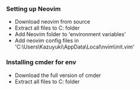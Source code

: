 ### Setting up Neovim

- Download neovim from source
- Extract all files to C: folder
- Add Neovim folder to 'environment variables'
- Add neovim config files in 'C:\Users\Kazuyuki\AppData\Local\nvim\init.vim'

### Installing cmder for env
- Download the full version of cmder
- Extract all files to C: folder
